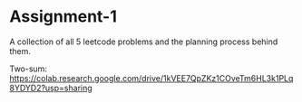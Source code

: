 # Assignment-1
A collection of all 5 leetcode problems and the planning process behind them.

Two-sum: https://colab.research.google.com/drive/1kVEE7QpZKz1COveTm6HL3k1PLq8YDYD2?usp=sharing


